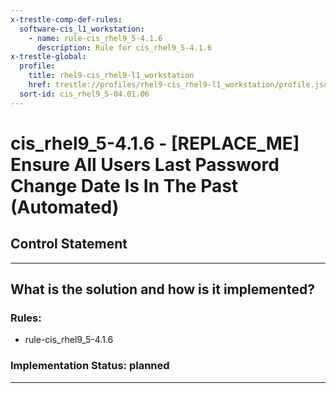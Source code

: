 ```yaml
---
x-trestle-comp-def-rules:
  software-cis_l1_workstation:
    - name: rule-cis_rhel9_5-4.1.6
      description: Rule for cis_rhel9_5-4.1.6
x-trestle-global:
  profile:
    title: rhel9-cis_rhel9-l1_workstation
    href: trestle://profiles/rhel9-cis_rhel9-l1_workstation/profile.json
  sort-id: cis_rhel9_5-04.01.06
---
```


# cis_rhel9_5-4.1.6 - \[REPLACE_ME\] Ensure All Users Last Password Change Date Is In The Past (Automated)

## Control Statement

______________________________________________________________________

## What is the solution and how is it implemented?

<!-- For implementation status enter one of: implemented, partial, planned, alternative, not-applicable -->

<!-- Note that the list of rules under ### Rules: is read-only and changes will not be captured after assembly to JSON -->

<!-- Add control implementation description here for control: cis_rhel9_5-4.1.6 -->

### Rules:

  - rule-cis_rhel9_5-4.1.6

### Implementation Status: planned

______________________________________________________________________
